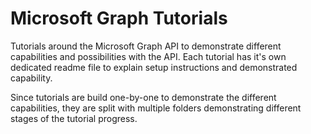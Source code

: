 # Microsoft Graph Tutorials

Tutorials around the Microsoft Graph API to demonstrate different capabilities and possibilities with the API. Each tutorial has it's own dedicated readme file to explain setup instructions and demonstrated capability.

Since tutorials are build one-by-one to demonstrate the different capabilities, they are split with multiple folders demonstrating different stages of the tutorial progress.